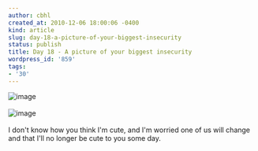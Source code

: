 ```yaml
---
author: cbhl
created_at: 2010-12-06 18:00:06 -0400
kind: article
slug: day-18-a-picture-of-your-biggest-insecurity
status: publish
title: Day 18 - A picture of your biggest insecurity
wordpress_id: '859'
tags:
- '30'
---
```


![image](http://images.azuresky.ca/blog/wp-content/uploads/2010/12/wpid-1292046966214.jpg)\
\
![image](http://images.azuresky.ca/blog/wp-content/uploads/2010/12/wpid-1292047028022.jpg)\
\
I don't know how you think I'm cute, and I'm worried one of us will
change and that I'll no longer be cute to you some day.
